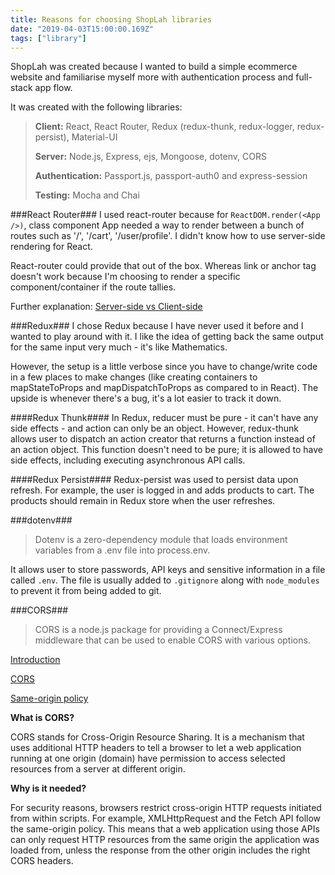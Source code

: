 ```yaml
---
title: Reasons for choosing ShopLah libraries
date: "2019-04-03T15:00:00.169Z"
tags: ["library"]
---
```


ShopLah was created because I wanted to build a simple ecommerce website and familiarise myself more with authentication process and full-stack app flow. 

It was created with the following libraries:

> **Client:** React, React Router, Redux (redux-thunk, redux-logger, redux-persist), Material-UI
> 
> **Server:** Node.js, Express, ejs, Mongoose, dotenv, CORS
> 
> **Authentication:** Passport.js, passport-auth0 and express-session
> 
> **Testing:** Mocha and Chai

###React Router###
I used react-router because for `ReactDOM.render(<App />)`, class component App needed a way to render between a bunch of routes such as '/', '/cart', '/user/profile'. I didn't know how to use server-side rendering for React.

React-router could provide that out of the box. Whereas link or anchor tag doesn't work because I'm choosing to render a specific component/container if the route tallies. 

Further explanation: [Server-side vs Client-side](https://stackoverflow.com/questions/27928372/react-router-urls-dont-work-when-refreshing-or-writing-manually)

###Redux###
I chose Redux because I have never used it before and I wanted to play around with it. I like the idea of getting back the same output for the same input very much - it's like Mathematics. 

However, the setup is a little verbose since you have to change/write code in a few places to make changes (like creating containers to mapStateToProps and mapDispatchToProps as compared to in React). The upside is whenever there's a bug, it's a lot easier to track it down. 

####Redux Thunk####
In Redux, reducer must be pure - it can't have any side effects - and action can only be an object. However, redux-thunk allows user to dispatch an action creator that returns a function instead of an action object. This function doesn't need to be pure; it is allowed to have side effects, including executing asynchronous API calls. 

####Redux Persist####
Redux-persist was used to persist data upon refresh. For example, the user is logged in and adds products to cart. The products should remain in Redux store when the user refreshes.

###dotenv###
> Dotenv is a zero-dependency module that loads environment variables from a .env file into process.env.

It allows user to store passwords, API keys and sensitive information in a file called `.env`. The file is usually added to `.gitignore` along with `node_modules` to prevent it from being added to git.

###CORS###
> CORS is a node.js package for providing a Connect/Express middleware that can be used to enable CORS with various options.

[Introduction](https://www.html5rocks.com/en/tutorials/cors/)

[CORS](https://developer.mozilla.org/en-US/docs/Web/HTTP/CORS)

[Same-origin policy](https://developer.mozilla.org/en-US/docs/Web/Security/Same-origin_policy)

**What is CORS?**

CORS stands for Cross-Origin Resource Sharing. It is a mechanism that uses additional HTTP headers to tell a browser to let a web application running at one origin (domain) have permission to access selected resources from a server at different origin.

**Why is it needed?**

For security reasons, browsers restrict cross-origin HTTP requests initiated from within scripts. For example, XMLHttpRequest and the Fetch API follow the same-origin policy. This means that a web application using those APIs can only request HTTP resources from the same origin the application was loaded from, unless the response from the other origin includes the right CORS headers.

<!--
**Why did I have to use it for my webapp?**
> APIs are the threads that let you stitch together a rich web experience. But this experience has a hard time translating to the browser, where the options for cross-domain requests are limited to techniques like JSON-P (which has limited use due to security concerns) or setting up a custom proxy (which can be a pain to set up and maintain).
> 
> Cross-Origin Resource Sharing (CORS) is a W3C spec that allows cross-domain communication from the browser. By building on top of the XMLHttpRequest object, CORS allows developers to work with the same idioms as same-domain requests.
> 
> The use-case for CORS is simple. Imagine the site alice.com has some data that the site bob.com wants to access. This type of request traditionally wouldn’t be allowed under the browser’s same origin policy. However, by supporting CORS requests, alice.com can add a few special response headers that allows bob.com to access the data.

###Passport###
Passport.js, passport-auth0 and express-session???
-->